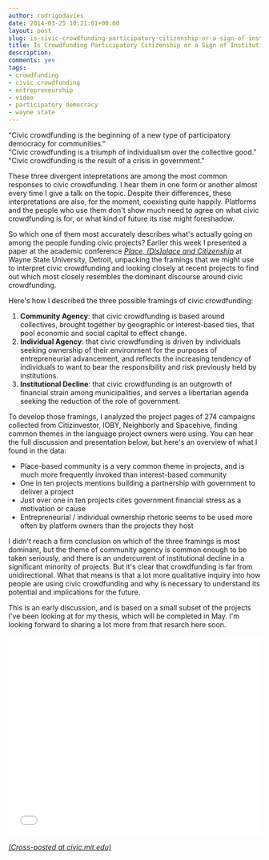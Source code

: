 ```yaml
---
author: rodrigodavies
date: 2014-03-25 10:21:01+00:00
layout: post
slug: is-civic-crowdfunding-participatory-citizenship-or-a-sign-of-institutions-in-decline
title: Is Crowdfunding Participatory Citizenship or a Sign of Institutions in Decline?
description: 
comments: yes
tags:
- crowdfunding
- civic crowdfunding
- entrepreneurship
- video
- participatory democracy
- wayne state
---
```


"Civic crowdfunding is the beginning of a new type of participatory democracy for communities."<br>
"Civic crowdfunding is a triumph of individualism over the collective good."<br>
"Civic crowdfunding is the result of a crisis in government."<br>

These three divergent intepretations are among the most common responses to civic crowdfunding. I hear them in one form or another almost every time I give a talk on the topic. Despite their differences, these interpretations are also, for the moment, coexisting quite happily. Platforms and the people who use them don't show much need to agree on what civic crowdfunding is for, or what kind of future its rise might foreshadow.

So which one of them most accurately describes what's actually going on among the people funding civic projects? Earlier this week I presented a paper at the academic conference [_Place, (Dis)place and Citizenship_](http://clasweb.clas.wayne.edu/citizenship/2014Papers) at Wayne State University, Detroit, unpacking the framings that we might use to interpret civic crowdfunding and looking closely at recent projects to find out which most closely resembles the dominant discourse around civic crowdfunding. 

Here's how I described the three possible framings of civic crowdfunding: 

1. **Community Agency**: that civic crowdfunding is based around collectives, brought together by geographic or interest-based ties, that pool economic and social capital to effect change.
2. **Individual Agency**: that civic crowdfunding is driven by individuals seeking ownership of their environment for the purposes of entrepreneurial advancement, and reflects the increasing tendency of individuals to want to bear the responsibility and risk previously held by institutions.
3. **Institutional Decline**: that civic crowdfunding is an outgrowth of financial strain among municipalities, and serves a libertarian agenda seeking the reduction of the role of government.

To develop those framings, I analyzed the project pages of 274 campaigns collected from Citizinvestor, IOBY, Neighborly and Spacehive, finding common themes in the language project owners were using. You can hear the full discussion and presentation below, but here's an overview of what I found in the data: 

- Place-based community is a very common theme in projects, and is much more frequently invoked than interest-based community
- One in ten projects mentions building a partnership with government to deliver a project
- Just over one in ten projects cites government financial stress as a motivation or cause
- Entrepreneurial / individual ownership rhetoric seems to be used more often by platform owners than the projects they host

I didn't reach a firm conclusion on which of the three framings is most dominant, but the theme of community agency is common enough to be taken seriously, and there is an undercurrent of institutional decline in a significant minority of projects. But it's clear that crowdfunding is far from unidirectional. What that means is that a lot more qualitative inquiry into how people are using civic crowdfunding and why is necessary to understand its potential and implications for the future. 

This is an early discussion, and is based on a small subset of the projects I've been looking at for my thesis, which will be completed in May. I'm looking forward to sharing a lot more from that resarch here soon. 

<iframe width="100%" height="400" src="//www.youtube.com/embed/qpJwGXAmZQg" frameborder="0" allowfullscreen></iframe>

_[(Cross-posted at civic.mit.edu)](http://civic.mit.edu/rodrigodavies/)_